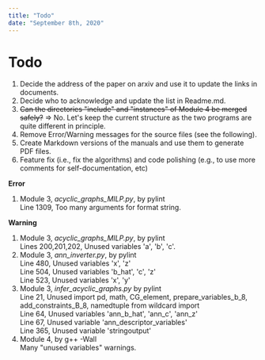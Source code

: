 ```yaml
---
title: "Todo"
date: "September 8th, 2020"
---
```

# Todo

1. Decide the address of the paper on arxiv and use it to update the links in documents.
1. Decide who to acknowledge and update the list in Readme.md.
1. ~~Can the directories "include" and "instances" of Module 4 be merged safely?~~ => No. Let's keep the current structure as the two programs are quite different in principle.
1. Remove Error/Warning messages for the source files (see the following).
1. Create Markdown versions of the manuals and use them to generate PDF files.
1. Feature fix (i.e., fix the algorithms) and code polishing (e.g., to use more comments for self-documentation, etc)

**Error**

1. Module 3, *acyclic_graphs_MILP.py*, by pylint  
Line 1309, Too many arguments for format string.

**Warning**

1. Module 3, *acyclic_graphs_MILP.py*, by pylint  
Lines 200,201,202, Unused variables 'a', 'b', 'c'.
1. Module 3, *ann_inverter.py*, by pylint  
Line 480, Unused variables 'x', 'z'  
Line 504, Unused variables 'b_hat', 'c', 'z'  
Line 523, Unused variables 'x', 'y'  
1. Module 3, *infer_acyclic_graphs.py* by pylint  
Line 21, Unused import pd, math, CG_element, prepare_variables_b_8, add_constraints_B_8, namedtuple from wildcard import  
Line 64, Unused variables 'ann_b_hat', 'ann_c', 'ann_z'  
Line 67, Unused variable 'ann_descriptor_variables'  
Line 365, Unused variable 'stringoutput'  
1. Module 4, by g++ -Wall  
Many "unused variables" warnings.

